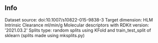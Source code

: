 Info
----

Dataset source: doi:10.1007/s10822-015-9838-3
Target dimension: HLM Intrinsic Clearance  ml/min/g
Molecular descriptors with RDKit version: '2021.03.2'
Splits type: random splits using KFold and train_test_split of sklearn (splits made using mksplits.py)


